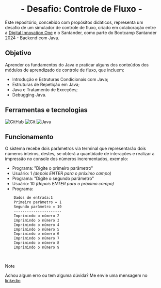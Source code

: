 <div align="center">
  <h1>- Desafio: Controle de Fluxo -</h1>
</div>

Este repositório, concebido com propósitos didáticos, representa um desafio de um simulador de controle de fluxo, criado em colaboração entre a [Digital Innovation One](https://www.dio.me/) e o Santander, como parte do Bootcamp Santander 2024 - Backend com Java.

## Objetivo

Aprender os fundamentos do Java e praticar alguns dos conteúdos dos módulos de aprendizado de controle de fluxo, que incluem:

- Introdução e Estruturas Condicionais com Java;
- Estruturas de Repetição em Java;
- Java e Tratamento de Exceções;
- Debugging Java.

## Ferramentas e tecnologias
![GitHub](https://img.shields.io/badge/GitHub-000?style=for-the-badge&logo=github&logoColor=30A3DC)
![Git](https://img.shields.io/badge/Git-000?style=for-the-badge&logo=git&logoColor=E94D5F)
![Java](https://img.shields.io/badge/Java-000?style=for-the-badge&logo=openjdk&logoColor=ED8B00) 

## Funcionamento
O sistema recebe dois parâmetros via terminal que representarão dois números inteiros, destes, se obterá a quantidade de interações e realizar a impressão no console dos números incrementados, exemplo:

* Programa: "Digite o primeiro parâmetro"
* Usuário: 1 *(depois ENTER para o próximo campo)* 
* Programa: "Digite o segundo parâmetro"
* Usuário: 10 *(depois ENTER para o próximo campo)* 
* Programa: 
```bash
    Dados de entrada:1
    Primeiro parâmetro = 1
    Segundo parâmetro = 10
    ----------------------
    Imprimindo o número 2
    Imprimindo o número 3
    Imprimindo o número 4
    Imprimindo o número 5
    Imprimindo o número 6
    Imprimindo o número 7
    Imprimindo o número 8
    Imprimindo o número 9
```
</br>

> [!NOTE]   
> Achou algum erro ou tem alguma dúvida? Me envie uma mensagem no [linkedin](https://www.linkedin.com/in/veronica-vilas/)
